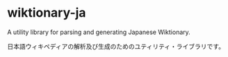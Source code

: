 # wiktionary-ja

A utility library for parsing and generating Japanese Wiktionary.

日本語ウィキペディアの解析及び生成のためのユティリティ・ライブラリです。
